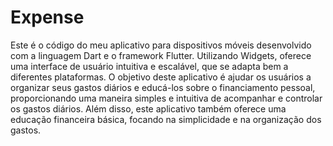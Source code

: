 # Expense

Este é o código do meu aplicativo para dispositivos móveis desenvolvido com a linguagem Dart e o framework Flutter. Utilizando Widgets, oferece uma interface de usuário intuitiva e escalável, que se adapta bem a diferentes plataformas. O objetivo deste aplicativo é ajudar os usuários a organizar seus gastos diários e educá-los sobre o financiamento pessoal, proporcionando uma maneira simples e intuitiva de acompanhar e controlar os gastos diários. Além disso, este aplicativo também oferece uma educação financeira básica, focando na simplicidade e na organização dos gastos.
